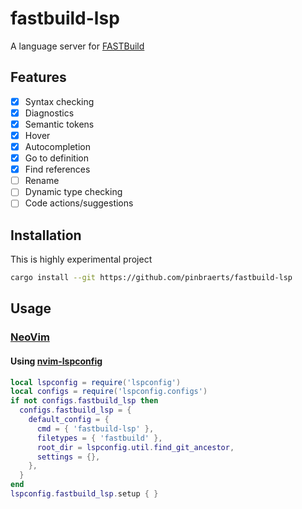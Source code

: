 # fastbuild-lsp

A language server for [FASTBuild](https://fastbuild.org)

## Features

- [x] Syntax checking
- [x] Diagnostics
- [x] Semantic tokens
- [x] Hover
- [x] Autocompletion
- [x] Go to definition
- [x] Find references
- [ ] Rename
- [ ] Dynamic type checking
- [ ] Code actions/suggestions

## Installation

This is highly experimental project

```sh
cargo install --git https://github.com/pinbraerts/fastbuild-lsp
```

## Usage

### [NeoVim](https://github.com/neovim/neovim)

#### Using [nvim-lspconfig](https://github.com/neovim/nvim-lspconfig)

```lua
local lspconfig = require('lspconfig')
local configs = require('lspconfig.configs')
if not configs.fastbuild_lsp then
  configs.fastbuild_lsp = {
    default_config = {
      cmd = { 'fastbuild-lsp' },
      filetypes = { 'fastbuild' },
      root_dir = lspconfig.util.find_git_ancestor,
      settings = {},
    },
  }
end
lspconfig.fastbuild_lsp.setup { }
```
